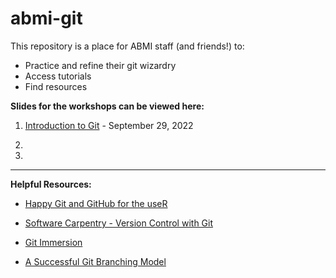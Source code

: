 # abmi-git

This repository is a place for ABMI staff (and friends!) to:

+ Practice and refine their git wizardry
+ Access tutorials
+ Find resources

**Slides for the workshops can be viewed here:**

1. [Introduction to Git](https://ABbiodiversity.github.io/abmi-git/Intro-ABMI.html) - September 29, 2022

2. 

3. 

---

**Helpful Resources:**

- [Happy Git and GitHub for the useR](https://happygitwithr.com/)

- [Software Carpentry - Version Control with Git](https://swcarpentry.github.io/git-novice/)

- [Git Immersion](http://gitimmersion.com/index.html)

- [A Successful Git Branching Model](https://nvie.com/posts/a-successful-git-branching-model/)
